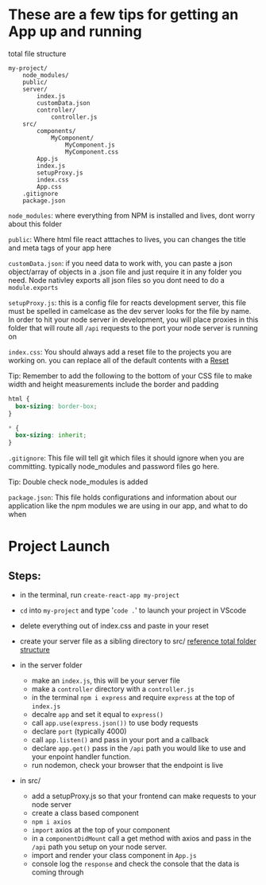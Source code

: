 # **These are a few tips for getting an App up and running**

total file structure
<span id='fun'></span>

```
my-project/
    node_modules/
    public/
    server/
        index.js
        customData.json
        controller/
            controller.js
    src/
        components/
            MyComponent/
                MyComponent.js
                MyComponent.css
        App.js
        index.js
        setupProxy.js
        index.css
        App.css
    .gitignore
    package.json
```

`node_modules`: where everything from NPM is installed and lives, dont worry about this folder

`public`: Where html file react atttaches to lives, you can changes the title and meta tags of your app here

`customData.json`: if you need data to work with, you can paste a json object/array of objects in a .json file and just require it in any folder you need. Node nativley exports all json files so you dont need to do a `module.exports`

`setupProxy.js`: this is a config file for reacts development server, this file must be spelled in camelcase as the dev server looks for the file by name. In order to hit your node server in development, you will place proxies in this folder that will route all `/api` requests to the port your node server is running on

`index.css`: You should always add a reset file to the projects you are working on. you can replace all of the default contents with a [Reset](https://cssreset.com/scripts/eric-meyer-reset-css/)

Tip: Remember to add the following to the bottom of your CSS file to make width and height measurements include the border and padding

```css
html {
  box-sizing: border-box;
}

* {
  box-sizing: inherit;
}
```

`.gitignore`: This file will tell git which files it should ignore when you are committing. typically node_modules and password files go here.

Tip: Double check node_modules is added

`package.json`: This file holds configurations and information about our application like the npm modules we are using in our app, and what to do when

# Project Launch

## Steps:

- in the terminal, run `create-react-app my-project`
- `cd` into `my-project` and type '`code .`' to launch your project in VScode
- delete everything out of index.css and paste in your reset
- create your server file as a sibling directory to src/ [reference total folder structure](#fun)
- in the server folder

  - make an `index.js`, this will be your server file
  - make a `controller` directory with a `controller.js`
  - in the terminal `npm i express` and require `express` at the top of `index.js`
  - decalre `app` and set it equal to `express()`
  - call `app.use(express.json())` to use body requests
  - declare `port` (typically 4000)
  - call `app.listen()` and pass in your port and a callback
  - declare `app.get()` pass in the `/api` path you would like to use and your enpoint handler function.
  - run nodemon, check your browser that the endpoint is live

- in src/
  - add a setupProxy.js so that your frontend can make requests to your node server
  - create a class based component
  - `npm i axios`
  - `import` axios at the top of your component
  - in a `componentDidMount` call a get method with axios and pass in the `/api` path you setup on your node server.
  - import and render your class component in `App.js`
  - console log the `response` and check the console that the data is coming through
